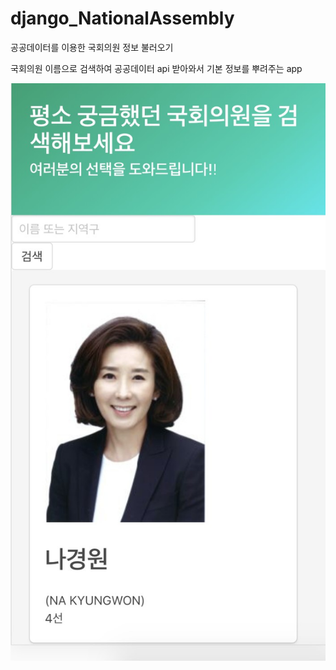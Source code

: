 # django_NationalAssembly
 공공데이터를 이용한 국회의원 정보 불러오기
 
 
 국회의원 이름으로 검색하여 공공데이터 api 받아와서 기본 정보를 뿌려주는 app 
 
 ![ass](https://github.com/kimzod/NationalAssembly/blob/master/ass.jpg)
